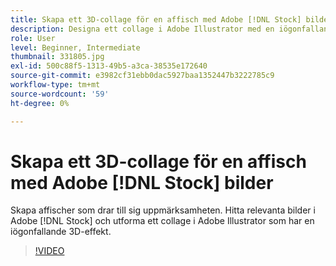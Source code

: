 ```yaml
---
title: Skapa ett 3D-collage för en affisch med Adobe [!DNL Stock] bilder
description: Designa ett collage i Adobe Illustrator med en iögonfallande 3D-effekt från bilder i Adobe [!DNL Stock]
role: User
level: Beginner, Intermediate
thumbnail: 331805.jpg
exl-id: 500c88f5-1313-49b5-a3ca-38535e172640
source-git-commit: e3982cf31ebb0dac5927baa1352447b3222785c9
workflow-type: tm+mt
source-wordcount: '59'
ht-degree: 0%

---
```


# Skapa ett 3D-collage för en affisch med Adobe [!DNL Stock] bilder

Skapa affischer som drar till sig uppmärksamheten. Hitta relevanta bilder i Adobe [!DNL Stock] och utforma ett collage i Adobe Illustrator som har en iögonfallande 3D-effekt.

>[!VIDEO](https://video.tv.adobe.com/v/331805?hidetitle=true)
